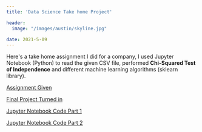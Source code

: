 ```yaml
---
title: 'Data Science Take home Project'

header:
  image: "/images/austin/skyline.jpg"

date: 2021-5-09
---
```



Here's a take home assignment I did for a company, I used Jupyter Notebook (Python) to read the given CSV file, performed **Chi-Squared Test of Independence** and different machine learning algorithms (sklearn library).


[Assignment Given](/Files/take_home/take_home_project.pdf)


[Final Project Turned in](/Files/take_home/Final.pdf)


[Jupyter Notebook Code Part 1](/Files/take_home/Part2.ipynb)

[Jupyter Notebook Code Part 2](/Files/take_home/Part_1_Assignment.ipynb)




